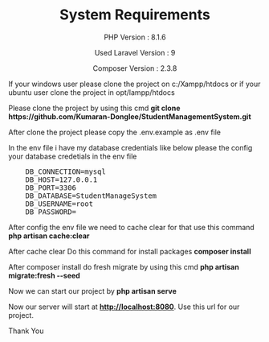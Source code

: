 <h1 align="center">
    System Requirements
</h1>
<p align="center">
    PHP Version : 8.1.6
</p>
<p align="center">
    Used Laravel Version : 9
</p>
<p align="center">
    Composer Version : 2.3.8
</p>
<p>
    If your windows user please clone the project on c:/Xampp/htdocs or if your ubuntu user clone the project in opt/lampp/htdocs
</p>

<p>
    Please clone the project by using this cmd <strong>git clone https://github.com/Kumaran-Donglee/StudentManagementSystem.git</strong>
</p>

<p>
    After clone the project please copy the .env.example as .env file
</p>

<p>
    In the env file i have my database credentials like below please the config your database credetials in the env file
</p>

<pre>
    DB_CONNECTION=mysql
    DB_HOST=127.0.0.1
    DB_PORT=3306
    DB_DATABASE=StudentManageSystem
    DB_USERNAME=root
    DB_PASSWORD=
</pre>

<p>After config the env file we need to cache clear for that use this command <strong>php artisan cache:clear</strong></p>

<p>After cache clear Do this command for install packages <strong>composer install</strong></p>

<p>After composer install do fresh migrate by using this cmd <strong>php artisan migrate:fresh --seed</strong></p>

<p>Now we can start our project by <strong>php artisan serve</strong></p>

<p>Now our server will start at <a href="http://localhost:8080"><strong>http://localhost:8080</strong></a>. Use this url for our project.</p>

<p>Thank You</p>